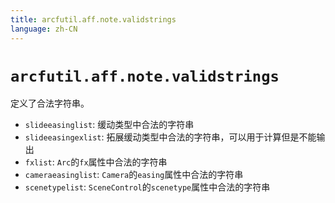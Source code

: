 ```yaml
---
title: arcfutil.aff.note.validstrings
language: zh-CN
---
```


# `arcfutil.aff.note.validstrings`

定义了合法字符串。

- `slideeasinglist`: 缓动类型中合法的字符串
- `slideeasingexlist`: 拓展缓动类型中合法的字符串，可以用于计算但是不能输出
- `fxlist`: `Arc`的`fx`属性中合法的字符串
- `cameraeasinglist`: `Camera`的`easing`属性中合法的字符串
- `scenetypelist`: `SceneControl`的`scenetype`属性中合法的字符串
